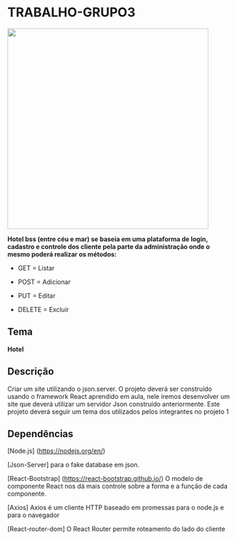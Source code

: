 # TRABALHO-GRUPO3



<img src="https://user-images.githubusercontent.com/114230660/208192611-4ac647c7-d7a5-4e35-a6d3-e217878f4e64.png" width="450px"  />


**Hotel bss (entre céu e mar) se baseia em uma plataforma de login, cadastro e controle dos cliente pela parte da administração  onde o mesmo poderá realizar os métodos:**



- GET = Listar
* POST = Adicionar
+ PUT = Editar
- DELETE = Excluir


## Tema 
**Hotel**
## Descrição 
Criar um site utilizando o json.server. O projeto deverá ser construído usando o framework React aprendido em aula, nele iremos desenvolver um site que deverá utilizar um servidor Json construído anteriormente. Este projeto deverá seguir um tema dos utilizados pelos integrantes no projeto 1


## Dependências
[Node.js] (https://nodejs.org/en/)

[Json-Server] para o fake database em json.

[React-Bootstrap] (https://react-bootstrap.github.io/) O modelo de componente React nos dá mais controle sobre a forma e a função de cada componente.

[Axios] Axios é um cliente HTTP baseado em promessas para o node.js e para o navegador

[React-router-dom] O React Router permite roteamento do lado do cliente




